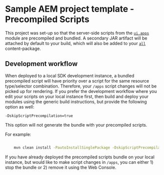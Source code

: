 # Sample AEM project template - Precompiled Scripts

This project was set-up so that the server-side scripts from the [`ui.apps`](./ui.apps) module
are precompiled and bundled. A secondary JAR artifact will be attached by default to your build,
which will also be added to your [`all`](./all) content-package.

## Development workflow

When deployed to a local SDK development instance, a bundled precompiled script will have priority
over a script for the same resource type/selector combination. Therefore, your `/apps` script
changes will not be picked up for rendering. If you prefer the development workflow where you
edit your scripts on your local instance first, then build and deploy your modules using the
generic build instructions, but provide the following option as well:

    -DskipScriptPrecompilation=true

This option will not generate the bundle with your precompiled scripts.

For example:

```bash

    mvn clean install -PautoInstallSinglePackage -DskipScriptPrecompilation=true

```


If you have already deployed the precompiled scripts bundle on your local instance, but would like
to make script changes in `/apps`, you can either 1) stop the bundle or 2) remove it using the Web Console.
